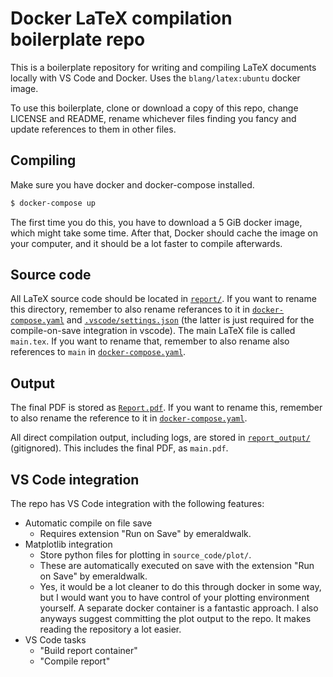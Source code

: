 # Docker LaTeX compilation boilerplate repo

This is a boilerplate repository for writing and compiling LaTeX documents locally with VS Code and Docker. Uses the `blang/latex:ubuntu` docker image.

To use this boilerplate, clone or download a copy of this repo, change LICENSE and README, rename whichever files finding you fancy and update references to them in other files.

## Compiling

Make sure you have docker and docker-compose installed.

```sh
$ docker-compose up
```

The first time you do this, you have to download a 5 GiB docker image, which might take some time. After that, Docker should cache the image on your computer, and it should be a lot faster to compile afterwards.

## Source code

All LaTeX source code should be located in [`report/`](report/). If you want to rename this directory, remember to also rename referances to it in [`docker-compose.yaml`](docker-compose.yaml) and [`.vscode/settings.json`](.vscode/settings.json) (the latter is just required for the compile-on-save integration in vscode). The main LaTeX file is called `main.tex`. If you want to rename that, remember to also rename also references to `main` in [`docker-compose.yaml`](docker-compose.yaml).

## Output

The final PDF is stored as [`Report.pdf`](Report.pdf). If you want to rename this, remember to also rename the reference to it in [`docker-compose.yaml`](docker-compose.yaml).

All direct compilation output, including logs, are stored in [`report_output/`](report_ouput/) (gitignored). This includes the final PDF, as `main.pdf`.

## VS Code integration

The repo has VS Code integration with the following features:

- Automatic compile on file save
  - Requires extension "Run on Save" by emeraldwalk.
- Matplotlib integration
  - Store python files for plotting in `source_code/plot/`.
  - These are automatically executed on save with the extension "Run on Save" by emeraldwalk.
  - Yes, it would be a lot cleaner to do this through docker in some way, but I would want you to have control of your plotting environment yourself. A separate docker container is a fantastic approach. I also anyways suggest committing the plot output to the repo. It makes reading the repository a lot easier.
- VS Code tasks
  - "Build report container"
  - "Compile report"
